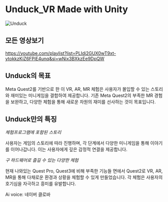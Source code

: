 # Unduck_VR Made with Unity

 ![Unduck](https://github.com/user-attachments/assets/5488a343-1f6e-443b-b21b-6c48b81bc194)


 
## 모든 영상보기

https://youtube.com/playlist?list=PLIdj2GUX0wT9xt-ytokkzKiZ6FPiE4unq&si=wNix3BXkzEe9DpQW

## Unduck의 목표

Meta Quest2를 기반으로 한 이 VR, AR, MR 체험은 사용자가 몰입할 수 있는 스토리와 재미있는 미니게임을 결합하여 제공합니다. 기존 Meta Quest2의 부족한 MR 경험을 보완하고, 다양한 체험을 통해 새로운 차원의 재미를 선사하는 것이 목표입니다.

## Unduck만의 특징

*체험프로그램에 포함된 스토리*

사용자는 게임의 스토리에 따라 진행하며, 각 단계에서 다양한 미니게임을 통해 이야기를 이어나갑니다. 이는 사용자에게 깊은 감정적 연결을 제공합니다.

  
*구 하드웨어로 즐길 수 있는 다양한 체험*

현재 나와있는 Quest Pro, Quest3에 비해 부족한 기능들 면에서 Quest2로 VR, AR, MR을 통해 다채로운 환경과 상황을 체험할 수 있게 만들었습니다. 각 체험은 사용자의 호기심을 자극하고 흥미를 유발합니다.


Ai voice: 네이버 클로바
